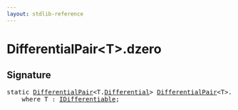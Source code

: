 ```yaml
---
layout: stdlib-reference
---
```


# DifferentialPair\<T\>\.dzero

## Signature 

<pre>
<span class='code_keyword'>static</span> <a href="/stdlib-reference/types/DifferentialPair/index" class="code_type">DifferentialPair</a>&lt;T.<a href="/stdlib-reference/types/DifferentialPair/Differential">Differential</a>&gt; <a href="/stdlib-reference/types/DifferentialPair/index" class="code_type">DifferentialPair</a>&lt;T&gt;.<a href="/stdlib-reference/types/DifferentialPair/dzero">dzero</a>()
    <span class='code_keyword'>where</span> T : <a href="/stdlib-reference/interfaces/IDifferentiable/index" class="code_type">IDifferentiable</a>;

</pre>

